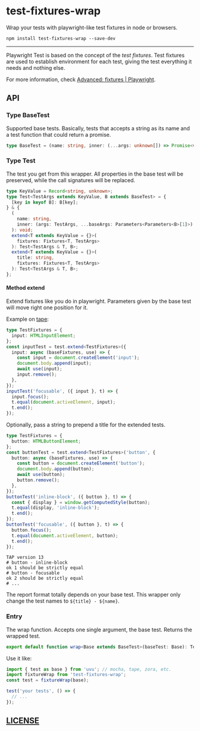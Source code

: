 # test-fixtures-wrap

Wrap your tests with playwright-like test fixtures in node or browsers.

```shell
npm install test-fixtures-wrap --save-dev
```

---

Playwright Test is based on the concept of the _test fixtures_. Test fixtures are used to establish environment for each test, giving the test everything it needs and nothing else.

For more information, check [Advanced: fixtures | Playwright][playwright-docs-test-fixtures].

[playwright-docs-test-fixtures]: https://playwright.dev/docs/test-fixtures/

## API

### Type BaseTest

Supported base tests. Basically, tests that accepts a string as its name and a test function that could return a promise.

```ts
type BaseTest = (name: string, inner: (...args: unknown[]) => Promise<void> | void) => unknown;
```

### Type Test

The test you get from this wrapper. All properties in the base test will be preserved, while the call signatures will be replaced.

```ts
type KeyValue = Record<string, unknown>;
type Test<TestArgs extends KeyValue, B extends BaseTest> = {
  [key in keyof B]: B[key];
} & {
  (
    name: string,
    inner: (args: TestArgs, ...baseArgs: Parameters<Parameters<B>[1]>) => Promise<void> | void,
  ): void;
  extend<T extends KeyValue = {}>(
    fixtures: Fixtures<T, TestArgs>
  ): Test<TestArgs & T, B>;
  extend<T extends KeyValue = {}>(
    title: string,
    fixtures: Fixtures<T, TestArgs>
  ): Test<TestArgs & T, B>;
};
```

#### Method extend

Extend fixtures like you do in playwright. Parameters given by the base test will move right one position for it.

Example on [tape](https://github.com/substack/tape):

```ts
type TestFixtures = {
  input: HTMLInputElement;
};
const inputTest = test.extend<TestFixtures>({
  input: async (baseFixtures, use) => {
    const input = document.createElement('input');
    document.body.append(input);
    await use(input);
    input.remove();
  },
});
inputTest('focusable', ({ input }, t) => {
  input.focus();
  t.equal(document.activeElement, input);
  t.end();
});
```

Optionally, pass a string to prepend a title for the extended tests.

```ts
type TestFixtures = {
  button: HTMLButtonElement;
};
const buttonTest = test.extend<TestFixtures>('button', {
  button: async (baseFixtures, use) => {
    const button = document.createElement('button');
    document.body.append(button);
    await use(button);
    button.remove();
  },
});
buttonTest('inline-block', ({ button }, t) => {
  const { display } = window.getComputedStyle(button);
  t.equal(display, 'inline-block');
  t.end();
});
buttonTest('focusable', ({ button }, t) => {
  button.focus();
  t.equal(document.activeElement, button);
  t.end();
});
```

```tap
TAP version 13
# button - inline-block
ok 1 should be strictly equal
# button - focusable
ok 2 should be strictly equal
# ...
```

The report format totally depends on your base test. This wrapper only change the test names to `${title} - ${name}`.

### Entry

The wrap function. Accepts one single argument, the base test. Returns the wrapped test.

```ts
export default function wrap<Base extends BaseTest>(baseTest: Base): Test<Record<string, unknown>, Base>
```

Use it like:

```ts
import { test as base } from 'uvu'; // mocha, tape, zora, etc.
import fixtureWrap from 'test-fixtures-wrap';
const test = fixtureWrap(base);

test('your tests', () => {
  // ...
});
```

## [LICENSE](LICENSE)
